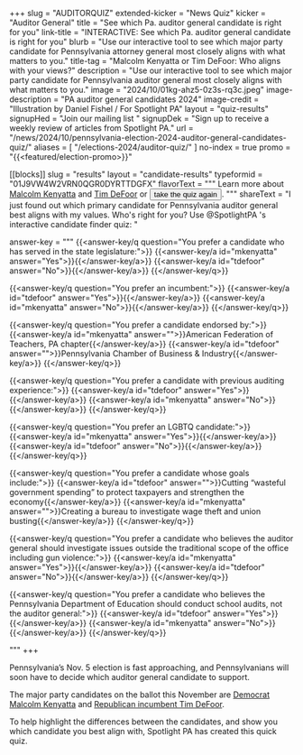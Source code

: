 +++
slug = "AUDITORQUIZ"
extended-kicker = "News Quiz"
kicker = "Auditor General"
title = "See which Pa. auditor general candidate is right for you"
link-title = "INTERACTIVE: See which Pa. auditor general candidate is right for you"
blurb = "Use our interactive tool to see which major party candidate for Pennsylvania attorney general most closely aligns with what matters to you."
title-tag = "Malcolm Kenyatta or Tim DeFoor: Who aligns with your views?"
description = "Use our interactive tool to see which major party candidate for Pennsylvania auditor general most closely aligns with what matters to you."
image = "2024/10/01kg-ahz5-0z3s-rq3c.jpeg"
image-description = "PA auditor general candidates 2024"
image-credit = "Illustration by Daniel Fishel / For Spotlight PA"
layout = "quiz-results"
signupHed = "Join our mailing list "
signupDek = "Sign up to receive a weekly review of articles from Spotlight PA."
url = "/news/2024/10/pennsylvania-election-2024-auditor-general-candidates-quiz/"
aliases = [
  "/elections-2024/auditor-quiz/"
]
no-index = true
promo = "{{<featured/election-promo>}}"

[[blocks]]
slug = "results"
layout = "candidate-results"
typeformid = "01J9VW4W2VRN0QGR0DYRTTDGFX"
flavorText = """
Learn more about [Malcolm Kenyatta](/news/2024/10/malcolm-kenyatta-pennsylvania-auditor-general-election-2024/) and [Tim DeFoor](/news/2024/10/tim-defoor-pennsylvania-auditor-general-election-2024/) or <span>
<button onclick="document.querySelector('button[data-tf-popup]').click()" class="text-lg underline underline-offset-2">take the quiz again</button></span>.
"""
shareText = "I just found out which primary candidate for Pennsylvania auditor general best aligns with my values. Who's right for you? Use @SpotlightPA 's interactive candidate finder quiz: "

answer-key = """
{{<answer-key/q question="You prefer a candidate who has served in the state legislature:">}}
  {{<answer-key/a id="mkenyatta" answer="Yes">}}{{</answer-key/a>}}
  {{<answer-key/a id="tdefoor" answer="No">}}{{</answer-key/a>}}
{{</answer-key/q>}}

{{<answer-key/q question="You prefer an incumbent:">}}
  {{<answer-key/a id="tdefoor" answer="Yes">}}{{</answer-key/a>}}
  {{<answer-key/a id="mkenyatta" answer="No">}}{{</answer-key/a>}}
{{</answer-key/q>}}

{{<answer-key/q question="You prefer a candidate endorsed by:">}}
  {{<answer-key/a id="mkenyatta" answer="">}}American Federation of Teachers, PA chapter{{</answer-key/a>}}
  {{<answer-key/a id="tdefoor" answer="">}}Pennsylvania Chamber of Business & Industry{{</answer-key/a>}}
{{</answer-key/q>}}

{{<answer-key/q question="You prefer a candidate with previous auditing experience:">}}
  {{<answer-key/a id="tdefoor" answer="Yes">}}{{</answer-key/a>}}
  {{<answer-key/a id="mkenyatta" answer="No">}}{{</answer-key/a>}}
{{</answer-key/q>}}

{{<answer-key/q question="You prefer an LGBTQ candidate:">}}
  {{<answer-key/a id="mkenyatta" answer="Yes">}}{{</answer-key/a>}}
  {{<answer-key/a id="tdefoor" answer="No">}}{{</answer-key/a>}}
{{</answer-key/q>}}

{{<answer-key/q question="You prefer a candidate whose goals include:">}}
  {{<answer-key/a id="tdefoor" answer="">}}Cutting “wasteful government spending” to protect taxpayers and strengthen the economy{{</answer-key/a>}}
  {{<answer-key/a id="mkenyatta" answer="">}}Creating a bureau to investigate wage theft and union busting{{</answer-key/a>}}
{{</answer-key/q>}}

{{<answer-key/q question="You prefer a candidate who believes the auditor general should investigate issues outside the traditional scope of the office including gun violence:">}}
  {{<answer-key/a id="mkenyatta" answer="Yes">}}{{</answer-key/a>}}
  {{<answer-key/a id="tdefoor" answer="No">}}{{</answer-key/a>}}
{{</answer-key/q>}}

{{<answer-key/q question="You prefer a candidate who believes the Pennsylvania Department of Education should conduct school audits, not the auditor general:">}}
  {{<answer-key/a id="tdefoor" answer="Yes">}}{{</answer-key/a>}}
  {{<answer-key/a id="mkenyatta" answer="No">}}{{</answer-key/a>}}
{{</answer-key/q>}}

"""
+++


Pennsylvania’s Nov. 5 election is fast approaching, and Pennsylvanians will soon have to decide which auditor general candidate to support.

The major party candidates on the ballot this November are [Democrat Malcolm Kenyatta](/news/2024/10/malcolm-kenyatta-pennsylvania-auditor-general-election-2024/) and [Republican incumbent Tim DeFoor](/news/2024/10/tim-defoor-pennsylvania-auditor-general-election-2024/).

To help highlight the differences between the candidates, and show you which candidate you best align with, Spotlight PA has created this quick quiz.
